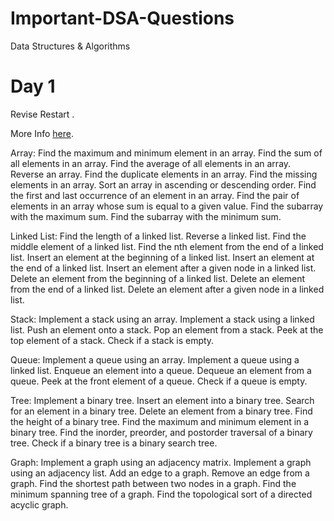 # Important-DSA-Questions
Data Structures &amp; Algorithms 

# Day 1

Revise Restart .

More Info [here](Day1/Day1.md).


Array:
Find the maximum and minimum element in an array. Find the sum of all elements in an array. Find the average of all elements in an array. Reverse an array. Find the duplicate elements in an array. Find the missing elements in an array. Sort an array in ascending or descending order. Find the first and last occurrence of an element in an array. Find the pair of elements in an array whose sum is equal to a given value. Find the subarray with the maximum sum. Find the subarray with the minimum sum.

Linked List:
Find the length of a linked list. Reverse a linked list. Find the middle element of a linked list. Find the nth element from the end of a linked list. Insert an element at the beginning of a linked list. Insert an element at the end of a linked list. Insert an element after a given node in a linked list. Delete an element from the beginning of a linked list. Delete an element from the end of a linked list. Delete an element after a given node in a linked list.

Stack:
Implement a stack using an array. Implement a stack using a linked list. Push an element onto a stack. Pop an element from a stack. Peek at the top element of a stack. Check if a stack is empty.

Queue:
Implement a queue using an array. Implement a queue using a linked list. Enqueue an element into a queue. Dequeue an element from a queue. Peek at the front element of a queue. Check if a queue is empty.

Tree:
Implement a binary tree. Insert an element into a binary tree. Search for an element in a binary tree. Delete an element from a binary tree. Find the height of a binary tree. Find the maximum and minimum element in a binary tree. Find the inorder, preorder, and postorder traversal of a binary tree. Check if a binary tree is a binary search tree.

Graph:
Implement a graph using an adjacency matrix. Implement a graph using an adjacency list. Add an edge to a graph. Remove an edge from a graph. Find the shortest path between two nodes in a graph. Find the minimum spanning tree of a graph. Find the topological sort of a directed acyclic graph.


